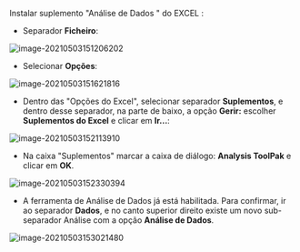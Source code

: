 Instalar suplemento "Análise de Dados " do EXCEL :

- Separador **Ficheiro**:


![image-20210503151206202](C:\Users\fatib\AppData\Roaming\Typora\typora-user-images\image-20210503151206202.png)

- Selecionar **Opções**:

![image-20210503151621816](C:\Users\fatib\AppData\Roaming\Typora\typora-user-images\image-20210503151621816.png)

- Dentro das "Opções do Excel", selecionar separador **Suplementos**, e dentro desse separador, na parte de baixo, a opção **Gerir:** escolher **Suplementos do Excel** e clicar em **Ir...**:

![image-20210503152113910](C:\Users\fatib\AppData\Roaming\Typora\typora-user-images\image-20210503152113910.png)

- Na caixa "Suplementos" marcar a caixa de diálogo: **Analysis ToolPak** e clicar em **OK**.

![image-20210503152330394](C:\Users\fatib\AppData\Roaming\Typora\typora-user-images\image-20210503152330394.png)

- A ferramenta de Análise de Dados já está habilitada. Para confirmar, ir ao separador **Dados**, e no canto superior direito existe um novo sub-separador Análise com a opção **Análise de Dados**.

![image-20210503153021480](C:\Users\fatib\AppData\Roaming\Typora\typora-user-images\image-20210503153021480.png)